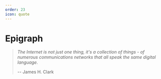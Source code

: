 ```yaml
---
order: 23
icon: quote
---
```

# Epigraph


> _The Internet is not just one thing, it's a collection of things - of 
> numerous communications networks that all speak the same digital language._
>
> -- James H. Clark